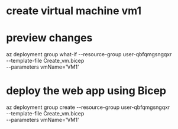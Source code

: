 # create virtual machine vm1


# preview changes
az deployment group what-if --resource-group user-qbfqmgsngqxr \
   --template-file Create_vm.bicep \
   --parameters vmName='VM1'

# deploy the web app using Bicep
az deployment group create --resource-group user-qbfqmgsngqxr \
   --template-file Create_vm.bicep \
   --parameters vmName='VM1'